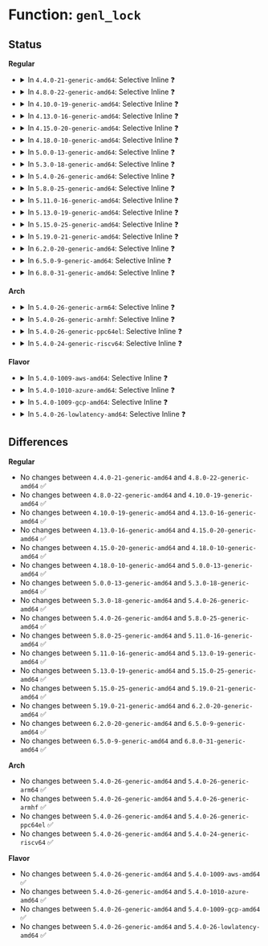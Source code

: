 # Function: <code>genl_lock</code>

## Status
<b>Regular</b>
<ul>
<li>
<details>
<summary>In <code>4.4.0-21-generic-amd64</code>: Selective Inline ❓</summary>

```c
void genl_lock()
```

```json
{
  "name": "genl_lock",
  "collision_type": "Unique Global",
  "inline_type": "Selective",
  "funcs": [
    {
      "addr": 18446744071586509040,
      "name": "genl_lock",
      "external": true,
      "loc": "net/netlink/genetlink.c:29",
      "file": "net/netlink/genetlink.c",
      "inline": "not declared, inlined",
      "caller_inline": [
        "net/netlink/genetlink.c:genl_lock_done",
        "net/netlink/genetlink.c:genl_lock_dumpit",
        "net/netlink/genetlink.c:genl_family_rcv_msg",
        "net/netlink/genetlink.c:genl_rcv_msg",
        "net/netlink/genetlink.c:ctrl_getfamily",
        "net/netlink/genetlink.c:genl_unregister_family"
      ],
      "caller_func": []
    }
  ],
  "symbols": [
    {
      "addr": 18446744071586509040,
      "name": "genl_lock",
      "section": ".text",
      "bind": "STB_GLOBAL",
      "size": 23
    }
  ]
}
```
</details>
</li>
<li>
<details>
<summary>In <code>4.8.0-22-generic-amd64</code>: Selective Inline ❓</summary>

```c
void genl_lock()
```

```json
{
  "name": "genl_lock",
  "collision_type": "Unique Global",
  "inline_type": "Selective",
  "funcs": [
    {
      "addr": 18446744071586955671,
      "name": "genl_lock",
      "external": true,
      "loc": "net/netlink/genetlink.c:29",
      "file": "net/netlink/genetlink.c",
      "inline": "not declared, inlined",
      "caller_inline": [
        "net/netlink/genetlink.c:ctrl_getfamily",
        "net/netlink/genetlink.c:genl_rcv_msg",
        "net/netlink/genetlink.c:genl_family_rcv_msg",
        "net/netlink/genetlink.c:genl_lock_done",
        "net/netlink/genetlink.c:genl_lock_dumpit",
        "net/netlink/genetlink.c:genl_lock_start",
        "net/netlink/genetlink.c:genl_unregister_family"
      ],
      "caller_func": []
    }
  ],
  "symbols": [
    {
      "addr": 18446744071586951344,
      "name": "genl_lock",
      "section": ".text",
      "bind": "STB_GLOBAL",
      "size": 23
    }
  ]
}
```
</details>
</li>
<li>
<details>
<summary>In <code>4.10.0-19-generic-amd64</code>: Selective Inline ❓</summary>

```c
void genl_lock()
```

```json
{
  "name": "genl_lock",
  "collision_type": "Unique Global",
  "inline_type": "Selective",
  "funcs": [
    {
      "addr": 18446744071587150711,
      "name": "genl_lock",
      "external": true,
      "loc": "net/netlink/genetlink.c:30",
      "file": "net/netlink/genetlink.c",
      "inline": "not declared, inlined",
      "caller_inline": [
        "net/netlink/genetlink.c:ctrl_getfamily",
        "net/netlink/genetlink.c:genl_rcv_msg",
        "net/netlink/genetlink.c:genl_family_rcv_msg",
        "net/netlink/genetlink.c:genl_lock_done",
        "net/netlink/genetlink.c:genl_lock_dumpit",
        "net/netlink/genetlink.c:genl_lock_start",
        "net/netlink/genetlink.c:genl_unregister_family"
      ],
      "caller_func": []
    }
  ],
  "symbols": [
    {
      "addr": 18446744071587146320,
      "name": "genl_lock",
      "section": ".text",
      "bind": "STB_GLOBAL",
      "size": 23
    }
  ]
}
```
</details>
</li>
<li>
<details>
<summary>In <code>4.13.0-16-generic-amd64</code>: Selective Inline ❓</summary>

```c
void genl_lock()
```

```json
{
  "name": "genl_lock",
  "collision_type": "Unique Global",
  "inline_type": "Selective",
  "funcs": [
    {
      "addr": 18446744071587281628,
      "name": "genl_lock",
      "external": true,
      "loc": "net/netlink/genetlink.c:30",
      "file": "net/netlink/genetlink.c",
      "inline": "not declared, inlined",
      "caller_inline": [
        "net/netlink/genetlink.c:ctrl_getfamily",
        "net/netlink/genetlink.c:genl_rcv_msg",
        "net/netlink/genetlink.c:genl_family_rcv_msg",
        "net/netlink/genetlink.c:genl_lock_done",
        "net/netlink/genetlink.c:genl_lock_dumpit",
        "net/netlink/genetlink.c:genl_lock_start",
        "net/netlink/genetlink.c:genl_unregister_family"
      ],
      "caller_func": []
    }
  ],
  "symbols": [
    {
      "addr": 18446744071587277264,
      "name": "genl_lock",
      "section": ".text",
      "bind": "STB_GLOBAL",
      "size": 23
    }
  ]
}
```
</details>
</li>
<li>
<details>
<summary>In <code>4.15.0-20-generic-amd64</code>: Selective Inline ❓</summary>

```c
void genl_lock()
```

```json
{
  "name": "genl_lock",
  "collision_type": "Unique Global",
  "inline_type": "Selective",
  "funcs": [
    {
      "addr": 18446744071587801708,
      "name": "genl_lock",
      "external": true,
      "loc": "net/netlink/genetlink.c:31",
      "file": "net/netlink/genetlink.c",
      "inline": "not declared, inlined",
      "caller_inline": [
        "net/netlink/genetlink.c:ctrl_getfamily",
        "net/netlink/genetlink.c:genl_rcv_msg",
        "net/netlink/genetlink.c:genl_family_rcv_msg",
        "net/netlink/genetlink.c:genl_lock_done",
        "net/netlink/genetlink.c:genl_lock_dumpit",
        "net/netlink/genetlink.c:genl_lock_start",
        "net/netlink/genetlink.c:genl_unregister_family"
      ],
      "caller_func": []
    }
  ],
  "symbols": [
    {
      "addr": 18446744071587797248,
      "name": "genl_lock",
      "section": ".text",
      "bind": "STB_GLOBAL",
      "size": 23
    }
  ]
}
```
</details>
</li>
<li>
<details>
<summary>In <code>4.18.0-10-generic-amd64</code>: Selective Inline ❓</summary>

```c
void genl_lock()
```

```json
{
  "name": "genl_lock",
  "collision_type": "Unique Global",
  "inline_type": "Selective",
  "funcs": [
    {
      "addr": 18446744071588143265,
      "name": "genl_lock",
      "external": true,
      "loc": "net/netlink/genetlink.c:31",
      "file": "net/netlink/genetlink.c",
      "inline": "not declared, inlined",
      "caller_inline": [
        "net/netlink/genetlink.c:ctrl_getfamily",
        "net/netlink/genetlink.c:genl_rcv_msg",
        "net/netlink/genetlink.c:genl_family_rcv_msg",
        "net/netlink/genetlink.c:genl_lock_done",
        "net/netlink/genetlink.c:genl_lock_dumpit",
        "net/netlink/genetlink.c:genl_lock_start",
        "net/netlink/genetlink.c:genl_unregister_family"
      ],
      "caller_func": []
    }
  ],
  "symbols": [
    {
      "addr": 18446744071588140032,
      "name": "genl_lock",
      "section": ".text",
      "bind": "STB_GLOBAL",
      "size": 23
    }
  ]
}
```
</details>
</li>
<li>
<details>
<summary>In <code>5.0.0-13-generic-amd64</code>: Selective Inline ❓</summary>

```c
void genl_lock()
```

```json
{
  "name": "genl_lock",
  "collision_type": "Unique Global",
  "inline_type": "Selective",
  "funcs": [
    {
      "addr": 18446744071588325985,
      "name": "genl_lock",
      "external": true,
      "loc": "net/netlink/genetlink.c:31",
      "file": "net/netlink/genetlink.c",
      "inline": "not declared, inlined",
      "caller_inline": [
        "net/netlink/genetlink.c:ctrl_getfamily",
        "net/netlink/genetlink.c:genl_rcv_msg",
        "net/netlink/genetlink.c:genl_family_rcv_msg",
        "net/netlink/genetlink.c:genl_lock_done",
        "net/netlink/genetlink.c:genl_lock_dumpit",
        "net/netlink/genetlink.c:genl_lock_start",
        "net/netlink/genetlink.c:genl_unregister_family"
      ],
      "caller_func": []
    }
  ],
  "symbols": [
    {
      "addr": 18446744071588322752,
      "name": "genl_lock",
      "section": ".text",
      "bind": "STB_GLOBAL",
      "size": 23
    }
  ]
}
```
</details>
</li>
<li>
<details>
<summary>In <code>5.3.0-18-generic-amd64</code>: Selective Inline ❓</summary>

```c
void genl_lock()
```

```json
{
  "name": "genl_lock",
  "collision_type": "Unique Global",
  "inline_type": "Selective",
  "funcs": [
    {
      "addr": 18446744071588724319,
      "name": "genl_lock",
      "external": true,
      "loc": "net/netlink/genetlink.c:31",
      "file": "net/netlink/genetlink.c",
      "inline": "not declared, inlined",
      "caller_inline": [
        "net/netlink/genetlink.c:ctrl_getfamily",
        "net/netlink/genetlink.c:genl_rcv_msg",
        "net/netlink/genetlink.c:genl_family_rcv_msg",
        "net/netlink/genetlink.c:genl_lock_done",
        "net/netlink/genetlink.c:genl_lock_dumpit",
        "net/netlink/genetlink.c:genl_lock_start",
        "net/netlink/genetlink.c:genl_unregister_family"
      ],
      "caller_func": []
    }
  ],
  "symbols": [
    {
      "addr": 18446744071588721056,
      "name": "genl_lock",
      "section": ".text",
      "bind": "STB_GLOBAL",
      "size": 23
    }
  ]
}
```
</details>
</li>
<li>
<details>
<summary>In <code>5.4.0-26-generic-amd64</code>: Selective Inline ❓</summary>

```c
void genl_lock()
```

```json
{
  "name": "genl_lock",
  "collision_type": "Unique Global",
  "inline_type": "Selective",
  "funcs": [
    {
      "addr": 18446744071588947983,
      "name": "genl_lock",
      "external": true,
      "loc": "net/netlink/genetlink.c:31",
      "file": "net/netlink/genetlink.c",
      "inline": "not declared, inlined",
      "caller_inline": [
        "net/netlink/genetlink.c:ctrl_getfamily",
        "net/netlink/genetlink.c:genl_rcv_msg",
        "net/netlink/genetlink.c:genl_family_rcv_msg",
        "net/netlink/genetlink.c:genl_lock_done",
        "net/netlink/genetlink.c:genl_lock_dumpit",
        "net/netlink/genetlink.c:genl_lock_start",
        "net/netlink/genetlink.c:genl_unregister_family"
      ],
      "caller_func": []
    }
  ],
  "symbols": [
    {
      "addr": 18446744071588944720,
      "name": "genl_lock",
      "section": ".text",
      "bind": "STB_GLOBAL",
      "size": 23
    }
  ]
}
```
</details>
</li>
<li>
<details>
<summary>In <code>5.8.0-25-generic-amd64</code>: Selective Inline ❓</summary>

```c
void genl_lock()
```

```json
{
  "name": "genl_lock",
  "collision_type": "Unique Global",
  "inline_type": "Selective",
  "funcs": [
    {
      "addr": 18446744071589844381,
      "name": "genl_lock",
      "external": true,
      "loc": "net/netlink/genetlink.c:31",
      "file": "net/netlink/genetlink.c",
      "inline": "not declared, inlined",
      "caller_inline": [
        "net/netlink/genetlink.c:ctrl_getfamily",
        "net/netlink/genetlink.c:genl_rcv_msg",
        "net/netlink/genetlink.c:genl_family_rcv_msg_dumpit",
        "net/netlink/genetlink.c:genl_lock_done",
        "net/netlink/genetlink.c:genl_lock_dumpit",
        "net/netlink/genetlink.c:genl_start",
        "net/netlink/genetlink.c:genl_unregister_family"
      ],
      "caller_func": []
    }
  ],
  "symbols": [
    {
      "addr": 18446744071589836304,
      "name": "genl_lock",
      "section": ".text",
      "bind": "STB_GLOBAL",
      "size": 23
    }
  ]
}
```
</details>
</li>
<li>
<details>
<summary>In <code>5.11.0-16-generic-amd64</code>: Selective Inline ❓</summary>

```c
void genl_lock()
```

```json
{
  "name": "genl_lock",
  "collision_type": "Unique Global",
  "inline_type": "Selective",
  "funcs": [
    {
      "addr": 18446744071589880157,
      "name": "genl_lock",
      "external": true,
      "loc": "net/netlink/genetlink.c:31",
      "file": "net/netlink/genetlink.c",
      "inline": "not declared, inlined",
      "caller_inline": [
        "net/netlink/genetlink.c:ctrl_getfamily",
        "net/netlink/genetlink.c:genl_rcv_msg",
        "net/netlink/genetlink.c:genl_family_rcv_msg_dumpit",
        "net/netlink/genetlink.c:genl_lock_done",
        "net/netlink/genetlink.c:genl_lock_dumpit",
        "net/netlink/genetlink.c:genl_start",
        "net/netlink/genetlink.c:genl_unregister_family"
      ],
      "caller_func": []
    }
  ],
  "symbols": [
    {
      "addr": 18446744071589872736,
      "name": "genl_lock",
      "section": ".text",
      "bind": "STB_GLOBAL",
      "size": 23
    }
  ]
}
```
</details>
</li>
<li>
<details>
<summary>In <code>5.13.0-19-generic-amd64</code>: Selective Inline ❓</summary>

```c
void genl_lock()
```

```json
{
  "name": "genl_lock",
  "collision_type": "Unique Global",
  "inline_type": "Selective",
  "funcs": [
    {
      "addr": 18446744071589782578,
      "name": "genl_lock",
      "external": true,
      "loc": "net/netlink/genetlink.c:31",
      "file": "net/netlink/genetlink.c",
      "inline": "not declared, inlined",
      "caller_inline": [
        "net/netlink/genetlink.c:genl_bind",
        "net/netlink/genetlink.c:ctrl_getfamily",
        "net/netlink/genetlink.c:genl_rcv_msg",
        "net/netlink/genetlink.c:genl_family_rcv_msg_dumpit",
        "net/netlink/genetlink.c:genl_lock_done",
        "net/netlink/genetlink.c:genl_lock_dumpit",
        "net/netlink/genetlink.c:genl_start",
        "net/netlink/genetlink.c:genl_unregister_family"
      ],
      "caller_func": []
    }
  ],
  "symbols": [
    {
      "addr": 18446744071589778768,
      "name": "genl_lock",
      "section": ".text",
      "bind": "STB_GLOBAL",
      "size": 23
    }
  ]
}
```
</details>
</li>
<li>
<details>
<summary>In <code>5.15.0-25-generic-amd64</code>: Selective Inline ❓</summary>

```c
void genl_lock()
```

```json
{
  "name": "genl_lock",
  "collision_type": "Unique Global",
  "inline_type": "Selective",
  "funcs": [
    {
      "addr": 18446744071590542002,
      "name": "genl_lock",
      "external": true,
      "loc": "net/netlink/genetlink.c:31",
      "file": "net/netlink/genetlink.c",
      "inline": "not declared, inlined",
      "caller_inline": [
        "net/netlink/genetlink.c:genl_bind",
        "net/netlink/genetlink.c:ctrl_getfamily",
        "net/netlink/genetlink.c:genl_rcv_msg",
        "net/netlink/genetlink.c:genl_family_rcv_msg_dumpit",
        "net/netlink/genetlink.c:genl_lock_done",
        "net/netlink/genetlink.c:genl_lock_dumpit",
        "net/netlink/genetlink.c:genl_start",
        "net/netlink/genetlink.c:genl_unregister_family"
      ],
      "caller_func": []
    }
  ],
  "symbols": [
    {
      "addr": 18446744071590538192,
      "name": "genl_lock",
      "section": ".text",
      "bind": "STB_GLOBAL",
      "size": 23
    }
  ]
}
```
</details>
</li>
<li>
<details>
<summary>In <code>5.19.0-21-generic-amd64</code>: Selective Inline ❓</summary>

```c
void genl_lock()
```

```json
{
  "name": "genl_lock",
  "collision_type": "Unique Global",
  "inline_type": "Selective",
  "funcs": [
    {
      "addr": 18446744071592151767,
      "name": "genl_lock",
      "external": true,
      "loc": "net/netlink/genetlink.c:31",
      "file": "net/netlink/genetlink.c",
      "inline": "not declared, inlined",
      "caller_inline": [
        "net/netlink/genetlink.c:genl_bind",
        "net/netlink/genetlink.c:ctrl_getfamily",
        "net/netlink/genetlink.c:genl_rcv_msg",
        "net/netlink/genetlink.c:genl_family_rcv_msg_dumpit",
        "net/netlink/genetlink.c:genl_lock_done",
        "net/netlink/genetlink.c:genl_lock_dumpit",
        "net/netlink/genetlink.c:genl_start",
        "net/netlink/genetlink.c:genl_unregister_family"
      ],
      "caller_func": []
    }
  ],
  "symbols": [
    {
      "addr": 18446744071592147312,
      "name": "genl_lock",
      "section": ".text",
      "bind": "STB_GLOBAL",
      "size": 29
    }
  ]
}
```
</details>
</li>
<li>
<details>
<summary>In <code>6.2.0-20-generic-amd64</code>: Selective Inline ❓</summary>

```c
void genl_lock()
```

```json
{
  "name": "genl_lock",
  "collision_type": "Unique Global",
  "inline_type": "Selective",
  "funcs": [
    {
      "addr": 18446744071593982425,
      "name": "genl_lock",
      "external": true,
      "loc": "net/netlink/genetlink.c:31",
      "file": "net/netlink/genetlink.c",
      "inline": "not declared, inlined",
      "caller_inline": [
        "net/netlink/genetlink.c:ctrl_getfamily",
        "net/netlink/genetlink.c:genl_rcv_msg",
        "net/netlink/genetlink.c:genl_family_rcv_msg_dumpit",
        "net/netlink/genetlink.c:genl_lock_done",
        "net/netlink/genetlink.c:genl_lock_dumpit",
        "net/netlink/genetlink.c:genl_start",
        "net/netlink/genetlink.c:genl_unregister_family"
      ],
      "caller_func": []
    }
  ],
  "symbols": [
    {
      "addr": 18446744071593971744,
      "name": "genl_lock",
      "section": ".text",
      "bind": "STB_GLOBAL",
      "size": 29
    }
  ]
}
```
</details>
</li>
<li>
<details>
<summary>In <code>6.5.0-9-generic-amd64</code>: Selective Inline ❓</summary>

```c
void genl_lock()
```

```json
{
  "name": "genl_lock",
  "collision_type": "Unique Global",
  "inline_type": "Selective",
  "funcs": [
    {
      "addr": 18446744071594360409,
      "name": "genl_lock",
      "external": true,
      "loc": "net/netlink/genetlink.c:31",
      "file": "net/netlink/genetlink.c",
      "inline": "not declared, inlined",
      "caller_inline": [
        "net/netlink/genetlink.c:ctrl_getfamily",
        "net/netlink/genetlink.c:genl_rcv_msg",
        "net/netlink/genetlink.c:genl_family_rcv_msg_dumpit",
        "net/netlink/genetlink.c:genl_lock_done",
        "net/netlink/genetlink.c:genl_lock_dumpit",
        "net/netlink/genetlink.c:genl_start",
        "net/netlink/genetlink.c:genl_unregister_family"
      ],
      "caller_func": []
    }
  ],
  "symbols": [
    {
      "addr": 18446744071594348848,
      "name": "genl_lock",
      "section": ".text",
      "bind": "STB_GLOBAL",
      "size": 29
    }
  ]
}
```
</details>
</li>
<li>
<details>
<summary>In <code>6.8.0-31-generic-amd64</code>: Selective Inline ❓</summary>

```c
void genl_lock()
```

```json
{
  "name": "genl_lock",
  "collision_type": "Unique Global",
  "inline_type": "Selective",
  "funcs": [
    {
      "addr": 18446744071595160441,
      "name": "genl_lock",
      "external": true,
      "loc": "net/netlink/genetlink.c:31",
      "file": "net/netlink/genetlink.c",
      "inline": "not declared, inlined",
      "caller_inline": [
        "net/netlink/genetlink.c:ctrl_getfamily",
        "net/netlink/genetlink.c:genl_rcv_msg",
        "net/netlink/genetlink.c:genl_family_rcv_msg_dumpit",
        "net/netlink/genetlink.c:genl_done",
        "net/netlink/genetlink.c:genl_dumpit",
        "net/netlink/genetlink.c:genl_start",
        "net/netlink/genetlink.c:genl_unregister_family"
      ],
      "caller_func": []
    }
  ],
  "symbols": [
    {
      "addr": 18446744071595148112,
      "name": "genl_lock",
      "section": ".text",
      "bind": "STB_GLOBAL",
      "size": 29
    }
  ]
}
```
</details>
</li>
</ul>
<b>Arch</b>
<ul>
<li>
<details>
<summary>In <code>5.4.0-26-generic-arm64</code>: Selective Inline ❓</summary>

```c
void genl_lock()
```

```json
{
  "name": "genl_lock",
  "collision_type": "Unique Global",
  "inline_type": "Selective",
  "funcs": [
    {
      "addr": 18446603336502549196,
      "name": "genl_lock",
      "external": true,
      "loc": "net/netlink/genetlink.c:31",
      "file": "net/netlink/genetlink.c",
      "inline": "not declared, inlined",
      "caller_inline": [
        "net/netlink/genetlink.c:ctrl_getfamily",
        "net/netlink/genetlink.c:genl_rcv_msg",
        "net/netlink/genetlink.c:genl_family_rcv_msg",
        "net/netlink/genetlink.c:genl_lock_done",
        "net/netlink/genetlink.c:genl_lock_dumpit",
        "net/netlink/genetlink.c:genl_lock_start",
        "net/netlink/genetlink.c:genl_unregister_family"
      ],
      "caller_func": []
    }
  ],
  "symbols": [
    {
      "addr": 18446603336502543944,
      "name": "genl_lock",
      "section": ".text",
      "bind": "STB_GLOBAL",
      "size": 36
    }
  ]
}
```
</details>
</li>
<li>
<details>
<summary>In <code>5.4.0-26-generic-armhf</code>: Selective Inline ❓</summary>

```c
void genl_lock()
```

```json
{
  "name": "genl_lock",
  "collision_type": "Unique Global",
  "inline_type": "Selective",
  "funcs": [
    {
      "addr": 3235254712,
      "name": "genl_lock",
      "external": true,
      "loc": "net/netlink/genetlink.c:31",
      "file": "net/netlink/genetlink.c",
      "inline": "not declared, inlined",
      "caller_inline": [
        "net/netlink/genetlink.c:ctrl_getfamily",
        "net/netlink/genetlink.c:genl_rcv_msg",
        "net/netlink/genetlink.c:genl_family_rcv_msg",
        "net/netlink/genetlink.c:genl_lock_done",
        "net/netlink/genetlink.c:genl_lock_dumpit",
        "net/netlink/genetlink.c:genl_lock_start",
        "net/netlink/genetlink.c:genl_unregister_family"
      ],
      "caller_func": []
    }
  ],
  "symbols": [
    {
      "addr": 3235251044,
      "name": "genl_lock",
      "section": ".text",
      "bind": "STB_GLOBAL",
      "size": 36
    }
  ]
}
```
</details>
</li>
<li>
<details>
<summary>In <code>5.4.0-26-generic-ppc64el</code>: Selective Inline ❓</summary>

```c
void genl_lock()
```

```json
{
  "name": "genl_lock",
  "collision_type": "Unique Global",
  "inline_type": "Selective",
  "funcs": [
    {
      "addr": 13835058055296124216,
      "name": "genl_lock",
      "external": true,
      "loc": "net/netlink/genetlink.c:31",
      "file": "net/netlink/genetlink.c",
      "inline": "not declared, inlined",
      "caller_inline": [
        "net/netlink/genetlink.c:ctrl_getfamily",
        "net/netlink/genetlink.c:genl_rcv_msg",
        "net/netlink/genetlink.c:genl_family_rcv_msg",
        "net/netlink/genetlink.c:genl_lock_done",
        "net/netlink/genetlink.c:genl_lock_dumpit",
        "net/netlink/genetlink.c:genl_lock_start",
        "net/netlink/genetlink.c:genl_unregister_family"
      ],
      "caller_func": []
    }
  ],
  "symbols": [
    {
      "addr": 13835058055296118688,
      "name": "genl_lock",
      "section": ".text",
      "bind": "STB_GLOBAL",
      "size": 60
    }
  ]
}
```
</details>
</li>
<li>
<details>
<summary>In <code>5.4.0-24-generic-riscv64</code>: Selective Inline ❓</summary>

```c
void genl_lock()
```

```json
{
  "name": "genl_lock",
  "collision_type": "Unique Global",
  "inline_type": "Selective",
  "funcs": [
    {
      "addr": 18446743936278711288,
      "name": "genl_lock",
      "external": true,
      "loc": "net/netlink/genetlink.c:31",
      "file": "net/netlink/genetlink.c",
      "inline": "not declared, inlined",
      "caller_inline": [
        "net/netlink/genetlink.c:ctrl_getfamily",
        "net/netlink/genetlink.c:genl_rcv_msg",
        "net/netlink/genetlink.c:genl_family_rcv_msg",
        "net/netlink/genetlink.c:genl_lock_done",
        "net/netlink/genetlink.c:genl_lock_dumpit",
        "net/netlink/genetlink.c:genl_lock_start",
        "net/netlink/genetlink.c:genl_unregister_family"
      ],
      "caller_func": []
    }
  ],
  "symbols": [
    {
      "addr": 18446743936278707264,
      "name": "genl_lock",
      "section": ".text",
      "bind": "STB_GLOBAL",
      "size": 42
    }
  ]
}
```
</details>
</li>
</ul>
<b>Flavor</b>
<ul>
<li>
<details>
<summary>In <code>5.4.0-1009-aws-amd64</code>: Selective Inline ❓</summary>

```c
void genl_lock()
```

```json
{
  "name": "genl_lock",
  "collision_type": "Unique Global",
  "inline_type": "Selective",
  "funcs": [
    {
      "addr": 18446744071588554367,
      "name": "genl_lock",
      "external": true,
      "loc": "net/netlink/genetlink.c:31",
      "file": "net/netlink/genetlink.c",
      "inline": "not declared, inlined",
      "caller_inline": [
        "net/netlink/genetlink.c:ctrl_getfamily",
        "net/netlink/genetlink.c:genl_rcv_msg",
        "net/netlink/genetlink.c:genl_family_rcv_msg",
        "net/netlink/genetlink.c:genl_lock_done",
        "net/netlink/genetlink.c:genl_lock_dumpit",
        "net/netlink/genetlink.c:genl_lock_start",
        "net/netlink/genetlink.c:genl_unregister_family"
      ],
      "caller_func": []
    }
  ],
  "symbols": [
    {
      "addr": 18446744071588551104,
      "name": "genl_lock",
      "section": ".text",
      "bind": "STB_GLOBAL",
      "size": 23
    }
  ]
}
```
</details>
</li>
<li>
<details>
<summary>In <code>5.4.0-1010-azure-amd64</code>: Selective Inline ❓</summary>

```c
void genl_lock()
```

```json
{
  "name": "genl_lock",
  "collision_type": "Unique Global",
  "inline_type": "Selective",
  "funcs": [
    {
      "addr": 18446744071588266351,
      "name": "genl_lock",
      "external": true,
      "loc": "net/netlink/genetlink.c:31",
      "file": "net/netlink/genetlink.c",
      "inline": "not declared, inlined",
      "caller_inline": [
        "net/netlink/genetlink.c:ctrl_getfamily",
        "net/netlink/genetlink.c:genl_rcv_msg",
        "net/netlink/genetlink.c:genl_family_rcv_msg",
        "net/netlink/genetlink.c:genl_lock_done",
        "net/netlink/genetlink.c:genl_lock_dumpit",
        "net/netlink/genetlink.c:genl_lock_start",
        "net/netlink/genetlink.c:genl_unregister_family"
      ],
      "caller_func": []
    }
  ],
  "symbols": [
    {
      "addr": 18446744071588263088,
      "name": "genl_lock",
      "section": ".text",
      "bind": "STB_GLOBAL",
      "size": 23
    }
  ]
}
```
</details>
</li>
<li>
<details>
<summary>In <code>5.4.0-1009-gcp-amd64</code>: Selective Inline ❓</summary>

```c
void genl_lock()
```

```json
{
  "name": "genl_lock",
  "collision_type": "Unique Global",
  "inline_type": "Selective",
  "funcs": [
    {
      "addr": 18446744071588886543,
      "name": "genl_lock",
      "external": true,
      "loc": "net/netlink/genetlink.c:31",
      "file": "net/netlink/genetlink.c",
      "inline": "not declared, inlined",
      "caller_inline": [
        "net/netlink/genetlink.c:ctrl_getfamily",
        "net/netlink/genetlink.c:genl_rcv_msg",
        "net/netlink/genetlink.c:genl_family_rcv_msg",
        "net/netlink/genetlink.c:genl_lock_done",
        "net/netlink/genetlink.c:genl_lock_dumpit",
        "net/netlink/genetlink.c:genl_lock_start",
        "net/netlink/genetlink.c:genl_unregister_family"
      ],
      "caller_func": []
    }
  ],
  "symbols": [
    {
      "addr": 18446744071588883280,
      "name": "genl_lock",
      "section": ".text",
      "bind": "STB_GLOBAL",
      "size": 23
    }
  ]
}
```
</details>
</li>
<li>
<details>
<summary>In <code>5.4.0-26-lowlatency-amd64</code>: Selective Inline ❓</summary>

```c
void genl_lock()
```

```json
{
  "name": "genl_lock",
  "collision_type": "Unique Global",
  "inline_type": "Selective",
  "funcs": [
    {
      "addr": 18446744071589028607,
      "name": "genl_lock",
      "external": true,
      "loc": "net/netlink/genetlink.c:31",
      "file": "net/netlink/genetlink.c",
      "inline": "not declared, inlined",
      "caller_inline": [
        "net/netlink/genetlink.c:ctrl_getfamily",
        "net/netlink/genetlink.c:genl_rcv_msg",
        "net/netlink/genetlink.c:genl_family_rcv_msg",
        "net/netlink/genetlink.c:genl_lock_done",
        "net/netlink/genetlink.c:genl_lock_dumpit",
        "net/netlink/genetlink.c:genl_lock_start",
        "net/netlink/genetlink.c:genl_unregister_family"
      ],
      "caller_func": []
    }
  ],
  "symbols": [
    {
      "addr": 18446744071589025344,
      "name": "genl_lock",
      "section": ".text",
      "bind": "STB_GLOBAL",
      "size": 23
    }
  ]
}
```
</details>
</li>
</ul>

## Differences
<b>Regular</b>
<ul>
<li>
No changes between <code>4.4.0-21-generic-amd64</code> and <code>4.8.0-22-generic-amd64</code> ✅
</li>
<li>
No changes between <code>4.8.0-22-generic-amd64</code> and <code>4.10.0-19-generic-amd64</code> ✅
</li>
<li>
No changes between <code>4.10.0-19-generic-amd64</code> and <code>4.13.0-16-generic-amd64</code> ✅
</li>
<li>
No changes between <code>4.13.0-16-generic-amd64</code> and <code>4.15.0-20-generic-amd64</code> ✅
</li>
<li>
No changes between <code>4.15.0-20-generic-amd64</code> and <code>4.18.0-10-generic-amd64</code> ✅
</li>
<li>
No changes between <code>4.18.0-10-generic-amd64</code> and <code>5.0.0-13-generic-amd64</code> ✅
</li>
<li>
No changes between <code>5.0.0-13-generic-amd64</code> and <code>5.3.0-18-generic-amd64</code> ✅
</li>
<li>
No changes between <code>5.3.0-18-generic-amd64</code> and <code>5.4.0-26-generic-amd64</code> ✅
</li>
<li>
No changes between <code>5.4.0-26-generic-amd64</code> and <code>5.8.0-25-generic-amd64</code> ✅
</li>
<li>
No changes between <code>5.8.0-25-generic-amd64</code> and <code>5.11.0-16-generic-amd64</code> ✅
</li>
<li>
No changes between <code>5.11.0-16-generic-amd64</code> and <code>5.13.0-19-generic-amd64</code> ✅
</li>
<li>
No changes between <code>5.13.0-19-generic-amd64</code> and <code>5.15.0-25-generic-amd64</code> ✅
</li>
<li>
No changes between <code>5.15.0-25-generic-amd64</code> and <code>5.19.0-21-generic-amd64</code> ✅
</li>
<li>
No changes between <code>5.19.0-21-generic-amd64</code> and <code>6.2.0-20-generic-amd64</code> ✅
</li>
<li>
No changes between <code>6.2.0-20-generic-amd64</code> and <code>6.5.0-9-generic-amd64</code> ✅
</li>
<li>
No changes between <code>6.5.0-9-generic-amd64</code> and <code>6.8.0-31-generic-amd64</code> ✅
</li>
</ul>
<b>Arch</b>
<ul>
<li>
No changes between <code>5.4.0-26-generic-amd64</code> and <code>5.4.0-26-generic-arm64</code> ✅
</li>
<li>
No changes between <code>5.4.0-26-generic-amd64</code> and <code>5.4.0-26-generic-armhf</code> ✅
</li>
<li>
No changes between <code>5.4.0-26-generic-amd64</code> and <code>5.4.0-26-generic-ppc64el</code> ✅
</li>
<li>
No changes between <code>5.4.0-26-generic-amd64</code> and <code>5.4.0-24-generic-riscv64</code> ✅
</li>
</ul>
<b>Flavor</b>
<ul>
<li>
No changes between <code>5.4.0-26-generic-amd64</code> and <code>5.4.0-1009-aws-amd64</code> ✅
</li>
<li>
No changes between <code>5.4.0-26-generic-amd64</code> and <code>5.4.0-1010-azure-amd64</code> ✅
</li>
<li>
No changes between <code>5.4.0-26-generic-amd64</code> and <code>5.4.0-1009-gcp-amd64</code> ✅
</li>
<li>
No changes between <code>5.4.0-26-generic-amd64</code> and <code>5.4.0-26-lowlatency-amd64</code> ✅
</li>
</ul>
